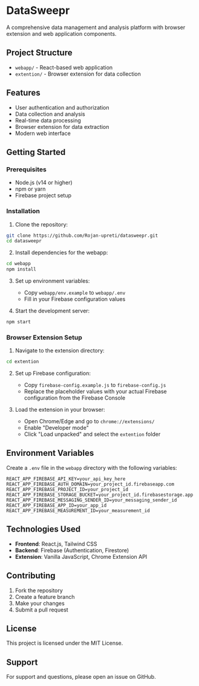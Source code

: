 # DataSweepr

A comprehensive data management and analysis platform with browser extension and web application components.

## Project Structure

- `webapp/` - React-based web application
- `extention/` - Browser extension for data collection

## Features

- User authentication and authorization
- Data collection and analysis
- Real-time data processing
- Browser extension for data extraction
- Modern web interface

## Getting Started

### Prerequisites

- Node.js (v14 or higher)
- npm or yarn
- Firebase project setup

### Installation

1. Clone the repository:
```bash
git clone https://github.com/Rojan-upreti/datasweepr.git
cd datasweepr
```

2. Install dependencies for the webapp:
```bash
cd webapp
npm install
```

3. Set up environment variables:
   - Copy `webapp/env.example` to `webapp/.env`
   - Fill in your Firebase configuration values

4. Start the development server:
```bash
npm start
```

### Browser Extension Setup

1. Navigate to the extension directory:
```bash
cd extention
```

2. Set up Firebase configuration:
   - Copy `firebase-config.example.js` to `firebase-config.js`
   - Replace the placeholder values with your actual Firebase configuration from the Firebase Console

3. Load the extension in your browser:
   - Open Chrome/Edge and go to `chrome://extensions/`
   - Enable "Developer mode"
   - Click "Load unpacked" and select the `extention` folder

## Environment Variables

Create a `.env` file in the `webapp` directory with the following variables:

```
REACT_APP_FIREBASE_API_KEY=your_api_key_here
REACT_APP_FIREBASE_AUTH_DOMAIN=your_project_id.firebaseapp.com
REACT_APP_FIREBASE_PROJECT_ID=your_project_id
REACT_APP_FIREBASE_STORAGE_BUCKET=your_project_id.firebasestorage.app
REACT_APP_FIREBASE_MESSAGING_SENDER_ID=your_messaging_sender_id
REACT_APP_FIREBASE_APP_ID=your_app_id
REACT_APP_FIREBASE_MEASUREMENT_ID=your_measurement_id
```

## Technologies Used

- **Frontend**: React.js, Tailwind CSS
- **Backend**: Firebase (Authentication, Firestore)
- **Extension**: Vanilla JavaScript, Chrome Extension API

## Contributing

1. Fork the repository
2. Create a feature branch
3. Make your changes
4. Submit a pull request

## License

This project is licensed under the MIT License.

## Support

For support and questions, please open an issue on GitHub.
